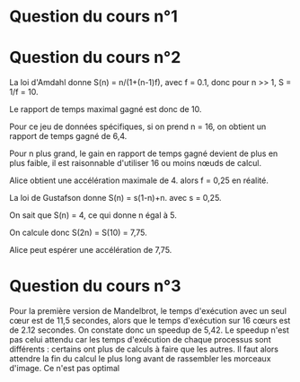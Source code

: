 # Question du cours n°1



# Question du cours n°2

La loi d'Amdahl donne S(n) = n/(1+(n-1)f), avec f = 0.1, donc pour n >> 1, S = 1/f = 10.

Le rapport de temps maximal gagné est donc de 10.

Pour ce jeu de données spécifiques, si on prend n = 16, on obtient un rapport de temps gagné de 6,4.

Pour n plus grand, le gain en rapport de temps gagné devient de plus en plus faible, il est raisonnable d'utiliser 16 ou moins nœuds de calcul.

Alice obtient une accélération maximale de 4. alors f = 0,25 en réalité.

La loi de Gustafson donne S(n) = s(1-n)+n. avec s = 0,25.

On sait que S(n) = 4, ce qui donne n égal à 5.

On calcule donc S(2n) = S(10) = 7,75.

Alice peut espérer une accélération de 7,75.

# Question du cours n°3

Pour la première version de Mandelbrot, le temps d'exécution avec un seul cœur est de 11,5 secondes, alors que le temps d'exécution sur 16 cœurs est de 2.12 secondes.
On constate donc un speedup de 5,42.
Le speedup n'est pas celui attendu car les temps d'exécution de chaque processus sont différents : certains ont plus de calculs à faire que les autres.
Il faut alors attendre la fin du calcul le plus long avant de rassembler les morceaux d'image. Ce n'est pas optimal

